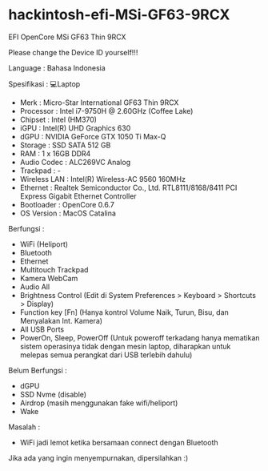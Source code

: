 # hackintosh-efi-MSi-GF63-9RCX
EFI OpenCore MSi GF63 Thin 9RCX

Please change the Device ID yourself!!!

Language : Bahasa Indonesia

Spesifikasi :
💻Laptop
- Merk    : Micro-Star International GF63 Thin 9RCX
- Processor  : Intel i7-9750H @ 2.60GHz (Coffee Lake)
- Chipset  : Intel (HM370)
- iGPU    : Intel(R) UHD Graphics 630
- dGPU    : NVIDIA GeForce GTX 1050 Ti Max-Q
- Storage  : SSD SATA 512 GB
- RAM    : 1 x 16GB DDR4
- Audio Codec  : ALC269VC Analog
- Trackpad  : -
- Wireless LAN  : Intel(R) Wireless-AC 9560 160MHz
- Ethernet  : Realtek Semiconductor Co., Ltd. RTL8111/8168/8411 PCI Express Gigabit Ethernet Controller
- Bootloader : OpenCore 0.6.7
- OS Version : MacOS Catalina

Berfungsi :
- WiFi (Heliport)
- Bluetooth
- Ethernet
- Multitouch Trackpad
- Kamera WebCam
- Audio All
- Brightness Control (Edit di System Preferences > Keyboard > Shortcuts > Display)
- Function key [Fn] (Hanya kontrol Volume Naik, Turun, Bisu, dan Menyalakan Int. Kamera)
- All USB Ports
- PowerOn, Sleep, PowerOff (Untuk poweroff terkadang hanya mematikan sistem operasinya tidak dengan mesin laptop, diharapkan untuk melepas semua perangkat dari USB terlebih dahulu)

Belum Berfungsi :
- dGPU
- SSD Nvme (disable)
- Airdrop (masih menggunakan fake wifi/heliport)
- Wake

Masalah :
- WiFi jadi lemot ketika bersamaan connect dengan Bluetooth

Jika ada yang ingin menyempurnakan, dipersilahkan :)
